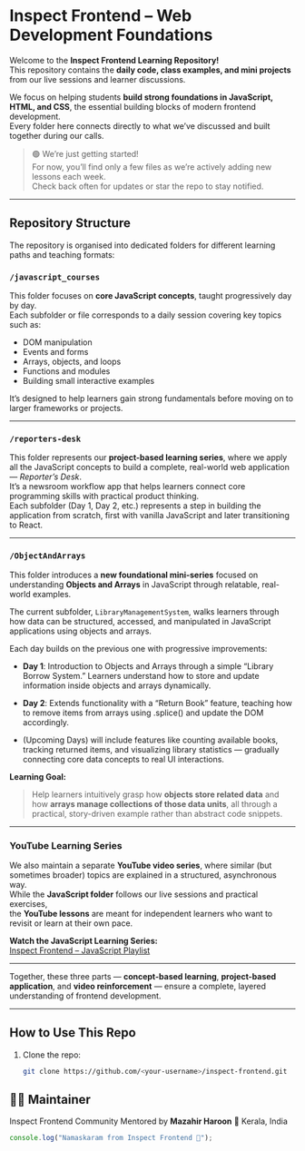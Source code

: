 # Inspect Frontend – Web Development Foundations

Welcome to the **Inspect Frontend Learning Repository!**  
This repository contains the **daily code, class examples, and mini projects** from our live sessions and learner discussions.

We focus on helping students **build strong foundations in JavaScript, HTML, and CSS**, the essential building blocks of modern frontend development.  
Every folder here connects directly to what we’ve discussed and built together during our calls.

> 🟢 We’re just getting started!  
> For now, you’ll find only a few files as we’re actively adding new lessons each week.  
> Check back often for updates or star the repo to stay notified.

---

## Repository Structure

The repository is organised into dedicated folders for different learning paths and teaching formats:

### `/javascript_courses`
This folder focuses on **core JavaScript concepts**, taught progressively day by day.  
Each subfolder or file corresponds to a daily session covering key topics such as:

- DOM manipulation  
- Events and forms  
- Arrays, objects, and loops  
- Functions and modules  
- Building small interactive examples  

It’s designed to help learners gain strong fundamentals before moving on to larger frameworks or projects.

---

### `/reporters-desk`
This folder represents our **project-based learning series**, where we apply all the JavaScript concepts to build a complete, real-world web application — *Reporter’s Desk*.  
It’s a newsroom workflow app that helps learners connect core programming skills with practical product thinking.  
Each subfolder (Day 1, Day 2, etc.) represents a step in building the application from scratch, first with vanilla JavaScript and later transitioning to React.

---

### `/ObjectAndArrays`

This folder introduces a **new foundational mini-series** focused on understanding **Objects and Arrays** in JavaScript through relatable, real-world examples.

The current subfolder, `LibraryManagementSystem`, walks learners through how data can be structured, accessed, and manipulated in JavaScript applications using objects and arrays.

Each day builds on the previous one with progressive improvements:

- **Day 1**: Introduction to Objects and Arrays through a simple “Library Borrow System.”
Learners understand how to store and update information inside objects and arrays dynamically.

- **Day 2**: Extends functionality with a “Return Book” feature, teaching how to remove items from arrays using .splice() and update the DOM accordingly.

- (Upcoming Days) will include features like counting available books, tracking returned items, and visualizing library statistics — gradually connecting core data concepts to real UI interactions.

**Learning Goal:**
> Help learners intuitively grasp how **objects store related data** and how **arrays manage collections of those data units**, all through a practical, story-driven example rather than abstract code snippets.

---

### YouTube Learning Series

We also maintain a separate **YouTube video series**, where similar (but sometimes broader) topics are explained in a structured, asynchronous way.  
While the **JavaScript folder** follows our live sessions and practical exercises,  
the **YouTube lessons** are meant for independent learners who want to revisit or learn at their own pace.

**Watch the JavaScript Learning Series:**  
[Inspect Frontend – JavaScript Playlist](https://www.youtube.com/playlist?list=PLPFRrbkGSYzqoFJT-B3_RSMWxA5r0XBDk)

---

Together, these three parts — **concept-based learning**, **project-based application**, and **video reinforcement** — ensure a complete, layered understanding of frontend development.

---

## How to Use This Repo

1. Clone the repo:
   ```bash
   git clone https://github.com/<your-username>/inspect-frontend.git
   ```

## 👨‍💻 Maintainer

Inspect Frontend Community 
Mentored by **Mazahir Haroon**
📍 Kerala, India

```javascript
console.log("Namaskaram from Inspect Frontend 👋");
```
